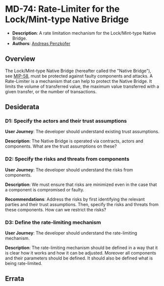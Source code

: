 # MD-74: Rate-Limiter for the Lock/Mint-type Native Bridge
- **Description**: A rate limitation mechanism for the Lock/Mint-type Native Bridge.
- **Authors**: [Andreas Penzkofer](mailto:andreas.penzkofer@movementlabs.xyz)

## Overview

The Lock/Mint-type Native Bridge (hereafter called the "Native Bridge"), see [MIP-58](https://github.com/movementlabsxyz/MIP/pull/58), must be protected against faulty components and attacks. A Rate-Limiter is a mechanism that can help to protect the Native Bridge. It limits the volume of transferred value, the maximum value transferred with a given transfer, or the number of transactions.

## Desiderata

### D1: Specify the actors and their trust assumptions

**User Journey**: The developer should understand existing trust assumptions.

**Description**: The Native Bridge is operated via contracts, actors and components. What are the trust assumptions on these?

### D2: Specify the risks and threats from components

**User Journey**: The developer should understand the risks from components.

**Description**: We must ensure that risks are minimized even in the case that a component is compromised or faulty.

**Recommendations**: Address the risks by first identifying the relevant parties and their trust assumptions. Then, specify the risks and threats from these components. How can we restrict the risks?

### D3: Define the rate-limiting mechanism

**User Journey**: The developer should understand the rate-limiting mechanism.

**Description**: The rate-limiting mechanism should be defined in a way that it is clear how it works and how it can be adjusted. Moreover all components and their parameters should be defined. It should also be defined what is being rate-limited.

## Errata
